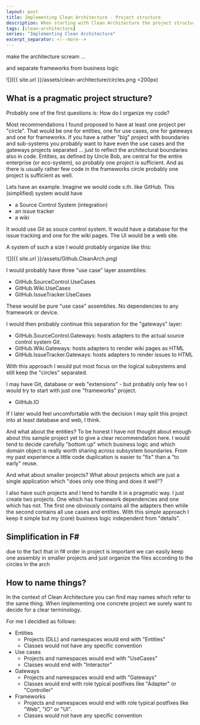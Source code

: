 ```yaml
---
layout: post
title: Implementing Clean Architecture - Project structure
description: When starting with Clean Architecture the project structure like folders, DLLs and namespaces is one of the first questions.
tags: [clean-architecture]
series: "Implementing Clean Architecture"
excerpt_separator: <!--more-->
---
```


make the architecture scream ...

and separate frameworks from business logic

<!--more-->

![]({{ site.url }}/assets/clean-architecture/circles.png =200px)

## What is a pragmatic project structure?

Probably one of the first questions is: How do I organize my code?

Most recommendations I found proposed to have at least one project per "circle". That would be one for entities, one for 
use cases, one for gateways and one for frameworks. If you have a rather "big" project with boundaries and sub-systems
you probably want to have even the use cases and the gateways projects separated ... just to reflect the architectural
boundaries also in code. Entities, as defined by Uncle Bob, are central for the entire enterprise (or eco-system), so
probably one project is sufficient. And as there is usually rather few code in the frameworks circle probably one
project is sufficient as well.

Lets have an example. Imagine we would code s.th. like GitHub. This (simplified) system would have

- a Source Control System (integration)
- an issue tracker 
- a wiki

It would use Git as souce control system. It would have a database for the issue tracking and one for the wiki pages.
The UI would be a web site.

A system of such a size I would probably organize like this:

![]({{ site.url }}/assets/Github.CleanArch.png)

I would probably have three "use case" layer assemblies:

- GitHub.SourceControl.UseCases
- GitHub.Wiki.UseCases
- GitHub.IssueTracker.UseCases

These would be pure "use case" assemblies. No dependencies to any framework or device.

I would then probably continue this separation for the "gateways" layer:

- GitHub.SourceControl.Gateways: hosts adapters to the actual source control system Git.
- GitHub.Wiki.Gateways: hosts adapters to render wiki pages as HTML
- GitHub.IssueTracker.Gateways: hosts adapters to render issues to HTML

With this approach I would put most focus on the logical subsystems and still keep the "circles" separated.

I may have Git, database or web "extensions" - but probably only few so I would try to start with just one "frameworks" project.

- GitHub.IO

If I later would feel uncomfortable with the decision I may split this project into at least database and web, I think.

And what about the entities? To be honest I have not thought about enough about this sample project yet to 
give a clear recommendation here. I would tend to decide carefully "bottom up" which business logic and which domain object
is really worth sharing across subsystem boundaries.
From my past experience a little code duplication is easier to "fix" than a "to early" reuse.


And what about smaller projects? What about projects which are just a single application which "does only one thing and does it well"?

I also have such projects and I tend to handle it in a pragmatic way. 
I just create two projects. One which has framework dependencies and one which has not. The first one obviously contains all 
the adapters then while the second contains all use cases and entities. With this simple approach I keep it simple but my 
(core) business logic independent from "details".

## Simplification in F#

due to the fact that in f# order in project is important we can easily keep one assembly in smaller projects and just 
organize the files according to the circles in the arch

## How to name things?

In the context of Clean Architecture you can find may names which refer to the same thing. 
When implementing one concrete project we surely want to decide for a clear terminology.

For me I decidied as follows:

- Entities
  - Projects (DLL) and namespaces would end with "Entities"
  - Classes would not have any specific convention
- Use cases
  - Projects and namespaces would end with "UseCases"
  - Classes would end with "Interactor"
- Gateways
  - Projects and namespaces would end with "Gateways"
  - Classes would end with role typical postfixes like "Adapter" or "Controller"
- Frameworks
  - Projects and namespaces would end with role typical postfixes like "Web", "IO" or "UI".
  - Classes would not have any specific convention

